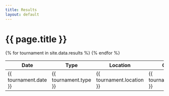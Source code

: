 ```yaml
---
title: Results
layout: default
---
```


# {{ page.title }}



<table id="results-table">
    <thead>
        <tr>
            <th>Date</th>
            <th>Type</th>
            <th>Location</th>
            <th>Game Type</th>
            <th>Level Guarantee</th>
            <th>Duration (min)</th>
            <th>Cash In</th>
            <th>Cash Out</th>
            <th>Net</th>
            <th>Place</th>
            <th>Bullets</th>
        </tr>
    </thead>
    <tbody>
        {% for tournament in site.data.results %}
        <tr>
            <td>{{ tournament.date }}</td>
            <td>{{ tournament.type }}</td>
            <td>{{ tournament.location }}</td>
            <td>{{ tournament.game_type }}</td>
            <td>{{ tournament.level_guarantee }}</td>
            <td>{{ tournament.duration_min }}</td>
            <td>{{ tournament.cash_in }}</td>
            <td>{{ tournament.cash_out }}</td>
            <td>{{ tournament.net }}</td>
            <td>{{ tournament.place }}</td>
            <td>{{ tournament.bullets }}</td>
        </tr>
        {% endfor %}
    </tbody>
</table>

<!-- Include jQuery and DataTables.js -->
<script src="https://code.jquery.com/jquery-3.6.0.min.js"></script>
<script src="https://cdn.datatables.net/1.11.5/js/jquery.dataTables.min.js"></script>
<link rel="stylesheet" href="https://cdn.datatables.net/1.11.5/css/jquery.dataTables.min.css">

<script>
    $(document).ready(function() {
        $('#results-table').DataTable();
    });
</script>
